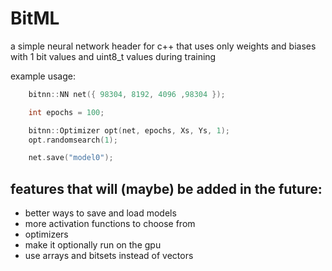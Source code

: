 # BitML
a simple neural network header for c++ that uses only weights and biases with 1 bit values and uint8_t values during training

example usage:
```c++
    bitnn::NN net({ 98304, 8192, 4096 ,98304 });

    int epochs = 100;

    bitnn::Optimizer opt(net, epochs, Xs, Ys, 1);
    opt.randomsearch(1);

    net.save("model0");
```

## features that will (maybe) be added in the future:
- better ways to save and load models
- more activation functions to choose from
- optimizers
- make it optionally run on the gpu
- use arrays and bitsets instead of vectors
